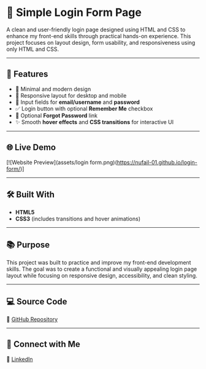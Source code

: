 # 🔐 Simple Login Form Page

A clean and user-friendly login page designed using HTML and CSS to enhance my front-end skills through practical hands-on experience. This project focuses on layout design, form usability, and responsiveness using only HTML and CSS.

---

## 🚀 Features

- 🎨 Minimal and modern design
- 📱 Responsive layout for desktop and mobile
- 📝 Input fields for **email/username** and **password**
- ✅ Login button with optional **Remember Me** checkbox
- 🔗 Optional **Forgot Password** link
- ✨ Smooth **hover effects** and **CSS transitions** for interactive UI

---

## 🌐 Live Demo

[![Website Preview](assets/login form.png)(https://nufail-01.github.io/login-form/)]

---

## 🛠️ Built With

- **HTML5**
- **CSS3** (includes transitions and hover animations)

---

## 📚 Purpose

This project was built to practice and improve my front-end development skills. The goal was to create a functional and visually appealing login page layout while focusing on responsive design, accessibility, and clean styling.

---

## 💻 Source Code

🔗 [GitHub Repository](https://github.com/nufail-01/login-form/tree/main)

---

## 🤝 Connect with Me

🔗 [LinkedIn](https://www.linkedin.com/in/your-profile/) 
